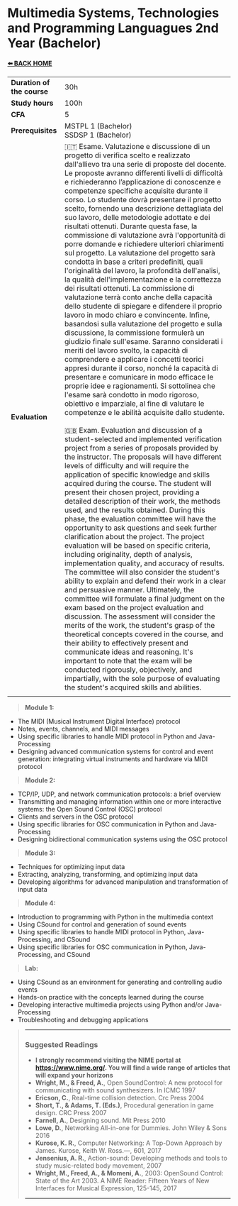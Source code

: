 # **Multimedia Systems, Technologies and Programming Languagues 2nd Year (Bachelor)**  

[**⬅️ BACK HOME**](/HOME.md)  

|                          |     |
|:-------------------------|:----|  
|**Duration of the course**|30h  |
|**Study hours**           |100h |
|**CFA**                   |5    |
|**Prerequisites**         |MSTPL 1 (Bachelor)<br>SSDSP 1 (Bachelor)|
|**Evaluation**            |🇮🇹 Esame. Valutazione e discussione di un progetto di verifica scelto e realizzato dall'allievo tra una serie di proposte del docente. Le proposte avranno differenti livelli di difficoltà e richiederanno l’applicazione di conoscenze e competenze specifiche acquisite durante il corso. Lo studente dovrà presentare il progetto scelto, fornendo una descrizione dettagliata del suo lavoro, delle metodologie adottate e dei risultati ottenuti. Durante questa fase, la commissione di valutazione avrà l'opportunità di porre domande e richiedere ulteriori chiarimenti sul progetto. La valutazione del progetto sarà condotta in base a criteri predefiniti, quali l'originalità del lavoro, la profondità dell'analisi, la qualità dell'implementazione e la correttezza dei risultati ottenuti. La commissione di valutazione terrà conto anche della capacità dello studente di spiegare e difendere il proprio lavoro in modo chiaro e convincente. Infine, basandosi sulla valutazione del progetto e sulla discussione, la commissione formulerà un giudizio finale sull'esame. Saranno considerati i meriti del lavoro svolto, la capacità di comprendere e applicare i concetti teorici appresi durante il corso, nonché la capacità di presentare e comunicare in modo efficace le proprie idee e ragionamenti. Si sottolinea che l'esame sarà condotto in modo rigoroso, obiettivo e imparziale, al fine di valutare le competenze e le abilità acquisite dallo studente.<br><br>🇬🇧 Exam. Evaluation and discussion of a student-selected and implemented verification project from a series of proposals provided by the instructor. The proposals will have different levels of difficulty and will require the application of specific knowledge and skills acquired during the course. The student will present their chosen project, providing a detailed description of their work, the methods used, and the results obtained. During this phase, the evaluation committee will have the opportunity to ask questions and seek further clarification about the project. The project evaluation will be based on specific criteria, including originality, depth of analysis, implementation quality, and accuracy of results. The committee will also consider the student's ability to explain and defend their work in a clear and persuasive manner. Ultimately, the committee will formulate a final judgment on the exam based on the project evaluation and discussion. The assessment will consider the merits of the work, the student's grasp of the theoretical concepts covered in the course, and their ability to effectively present and communicate ideas and reasoning. It's important to note that the exam will be conducted rigorously, objectively, and impartially, with the sole purpose of evaluating the student's acquired skills and abilities.|
|                          |     |


>**Module 1:**
- The MIDI (Musical Instrument Digital Interface) protocol
- Notes, events, channels, and MIDI messages
- Using specific libraries to handle MIDI protocol in Python and Java-Processing
- Designing advanced communication systems for control and event generation: integrating virtual instruments and hardware via MIDI protocol

>**Module 2:**
- TCP/IP, UDP, and network communication protocols: a brief overview
- Transmitting and managing information within one or more interactive systems: the Open Sound Control (OSC) protocol
- Clients and servers in the OSC protocol
- Using specific libraries for OSC communication in Python and Java-Processing
- Designing bidirectional communication systems using the OSC protocol

>**Module 3:**
- Techniques for optimizing input data
- Extracting, analyzing, transforming, and optimizing input data
- Developing algorithms for advanced manipulation and transformation of input data

>**Module 4:**
- Introduction to programming with Python in the multimedia context
- Using CSound for control and generation of sound events
- Using specific libraries to handle MIDI protocol in Python, Java-Processing, and CSound
- Using specific libraries for OSC communication in Python, Java-Processing, and CSound

>**Lab:**
- Using CSound as an environment for generating and controlling audio events
- Hands-on practice with the concepts learned during the course
- Developing interactive multimedia projects using Python and/or Java-Processing
- Troubleshooting and debugging applications



>---
>### **Suggested Readings**  
>- **I strongly recommend visiting the NIME portal at https://www.nime.org/. You will find a wide range of articles that will expand your horizons**  
>- **Wright, M., & Freed, A.**, Open SoundControl: A new protocol for communicating with sound synthesizers. In ICMC 1997
>- **Ericson, C.**, Real-time collision detection. Crc Press 2004
>- **Short, T., & Adams, T. (Eds.)**, Procedural generation in game design. CRC Press 2007
>- **Farnell, A.**, Designing sound. Mit Press 2010
>- **Lowe, D.**, Networking All-in-one for Dummies. John Wiley & Sons 2016
>- **Kurose, K. R.**, Computer Networking: A Top-Down Approach by James. Kurose, Keith W. Ross.—, 601, 2017
>- **Jensenius, A. R.**, Action-sound: Developing methods and tools to study music-related body movement, 2007
>- **Wright, M., Freed, A., & Momeni, A.**, 2003: OpenSound Control: State of the Art 2003. A NIME Reader: Fifteen Years of New Interfaces for Musical Expression, 125-145, 2017  
>---
